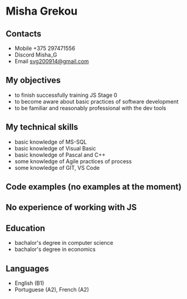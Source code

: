 # Misha Grekou
## Contacts
* Mobile +375 297471556
* Discord Misha_G
* Email svg200914@gmail.com
## My objectives
* to finish successfully training JS Stage 0
* to become aware about basic practices of software development
* to be familiar and reasonably professional with the dev tools
## My technical skills
* basic knowledge of MS-SQL
* basic knowledge of Visual Basic
* basic knowledge of Pascal and C++
* some knowledge of Agile practices of process
* some knowledge of GIT, VS Code
## Code examples (no examples at the moment)
## No experience of working with JS
## Education
* bachalor's degree in computer science
* bachalor's degree in economics
## Languages
* English (B1)
* Portuguese (A2), French (A2)